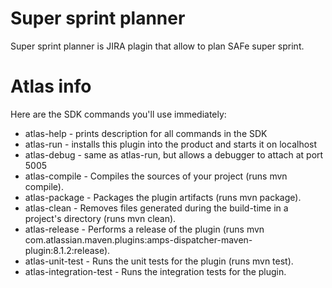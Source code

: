 # Super sprint planner
Super sprint planner is JIRA plagin that allow to plan SAFe super sprint.

# Atlas info
Here are the SDK commands you'll use immediately:

* atlas-help - prints description for all commands in the SDK
* atlas-run - installs this plugin into the product and starts it on localhost
* atlas-debug - same as atlas-run, but allows a debugger to attach at port 5005 
* atlas-compile - Compiles the sources of your project (runs mvn compile).
* atlas-package - Packages the plugin artifacts (runs mvn package).
* atlas-clean - Removes files generated during the build-time in a project's directory (runs mvn clean).
* atlas-release - Performs a release of the plugin (runs mvn com.atlassian.maven.plugins:amps-dispatcher-maven-plugin:8.1.2:release).
* atlas-unit-test - Runs the unit tests for the plugin (runs mvn test).
* atlas-integration-test - Runs the integration tests for the plugin.




